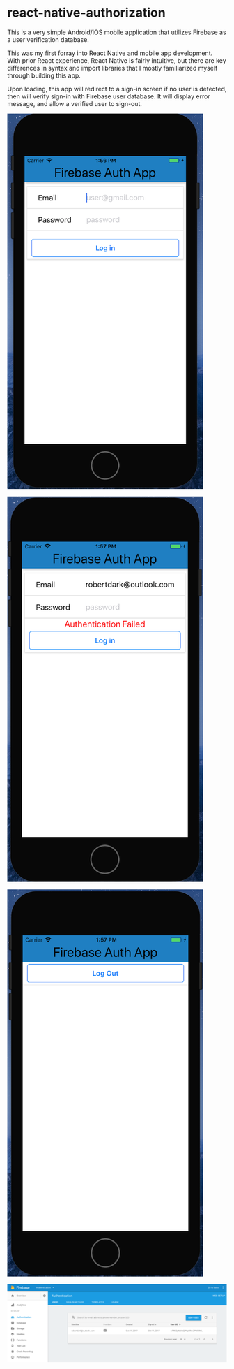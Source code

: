 # react-native-authorization

This is a very simple Android/iOS mobile application that utilizes Firebase as a user verification database. 

This was my first forray into React Native and mobile app development. With prior React experience, React Native 
is fairly intuitive, but there are key differences in syntax and import libraries that I mostly familiarized myself 
through building this app. 

Upon loading, this app will redirect to a sign-in screen if no user is detected, then will verify sign-in with Firebase
user database. It will display error message, and allow a verified user to sign-out.

![login](screenshots/login.png "Description goes here")

![error](screenshots/error.png "Description goes here")

![sign-out](screenshots/logout.png "Description goes here")

![firebase](screenshots/firebase.png)
